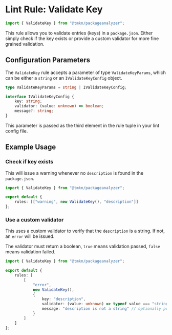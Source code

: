 # Lint Rule: Validate Key

```typescript
import { ValidateKey } from "@tmkn/packageanalyzer";
```

This rule allows you to validate entries (keys) in a `package.json`. Either simply check if the key exists or provide a custom validator for more fine grained validation.

## Configuration Parameters

The `ValidateKey` rule accepts a parameter of type `ValidateKeyParams`, which can be either a `string` or an `IValidateKeyConfig` object.

```typescript
type ValidateKeyParams = string | IValidateKeyConfig;

interface IValidateKeyConfig {
    key: string;
    validator: (value: unknown) => boolean;
    message?: string;
}
```

This parameter is passed as the third element in the rule tuple in your lint config file.

## Example Usage

### Check if key exists

This will issue a warning whenever no `description` is found in the `package.json`.

```typescript title="lintConfig.ts"
import { ValidateKey } from "@tmkn/packageanalyzer";

export default {
    rules: [["warning", new ValidateKey(), "description"]]
};
```

### Use a custom validator

This uses a custom validator to verify that the `description` is a string. If not, an `error` will be issued.

The validator must return a boolean, `true` means validation passed, `false` means validation failed.

```typescript title="lintConfig.ts"
import { ValidateKey } from "@tmkn/packageanalyzer";

export default {
    rules: [
        [
            "error",
            new ValidateKey(),
            {
                key: "description",
                validator: (value: unknown) => typeof value === "string",
                message: "description is not a string" // optionally provide a custom error message
            }
        ]
    ]
};
```
